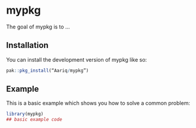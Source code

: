 
# mypkg

<!-- badges: start -->
<!-- badges: end -->

The goal of mypkg is to ...

## Installation

You can install the development version of mypkg like so:

``` r
pak::pkg_install(“Aariq/mypkg”)
```

## Example

This is a basic example which shows you how to solve a common problem:

``` r
library(mypkg)
## basic example code
```

